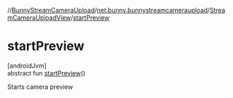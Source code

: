 //[BunnyStreamCameraUpload](../../../index.md)/[net.bunny.bunnystreamcameraupload](../index.md)/[StreamCameraUploadView](index.md)/[startPreview](start-preview.md)

# startPreview

[androidJvm]\
abstract fun [startPreview](start-preview.md)()

Starts camera preview